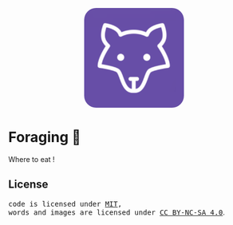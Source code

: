 <p align="center">
    <img width="200" src="./public/pwa-300x300.png" alt="logo" style="border-radius: 1.5rem;">
</p>

# Foraging 🐺

Where to eat !

## License

<samp>code is licensed under <a href='./LICENSE'>MIT</a>,<br> words and images are licensed under <a href='https://creativecommons.org/licenses/by-nc-sa/4.0/'>CC BY-NC-SA 4.0</a></samp>.
